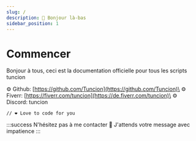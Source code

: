 ```yaml
---
slug: /
description: 👋 Bonjour là-bas
sidebar_position: 1
---
```


# Commencer

Bonjour à tous, ceci est la documentation officielle pour tous les scripts tuncion

⚙️ Github: [https://github.com/Tuncion](https://github.com/Tuncion)\
⚙️ Fiverr: [https://fiverr.com/tuncion](https://de.fiverr.com/tuncion)\
⚙️ Discord: tuncion

```
// ❤️ Love to code for you
```

:::success
N'hésitez pas à me contacter 📢 J'attends votre message avec impatience
:::